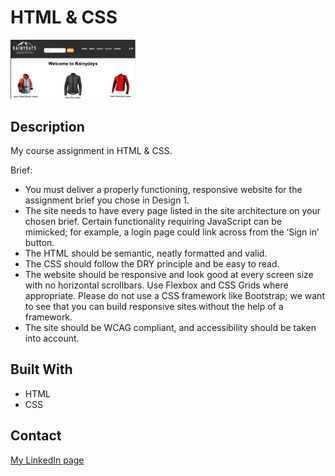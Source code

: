 # HTML & CSS

<img src="https://github.com/Mariengs/HTMLCSS/blob/main/images/Skjermbilde%202024-12-02%20kl.%2016.08.56.png" alt="Portfolio image" width="200" />



## Description

My course assignment in HTML & CSS.

Brief:

- You must deliver a properly functioning, responsive website for the assignment brief you chose in Design 1.
- The site needs to have every page listed in the site architecture on your chosen brief. Certain functionality requiring JavaScript can be mimicked; for example, a login page could link across from the ‘Sign in’ button.
- The HTML should be semantic, neatly formatted and valid.
- The CSS should follow the DRY principle and be easy to read.
- The website should be responsive and look good at every screen size with no horizontal scrollbars. Use Flexbox and CSS Grids where appropriate. Please do not use a CSS framework like Bootstrap; we want to see that you can build responsive sites without the help of a framework.
- The site should be WCAG compliant, and accessibility should be taken into account.

## Built With

- HTML
- CSS

## Contact

[My LinkedIn page](https://www.linkedin.com/in/marianne-e-b95049295/)
